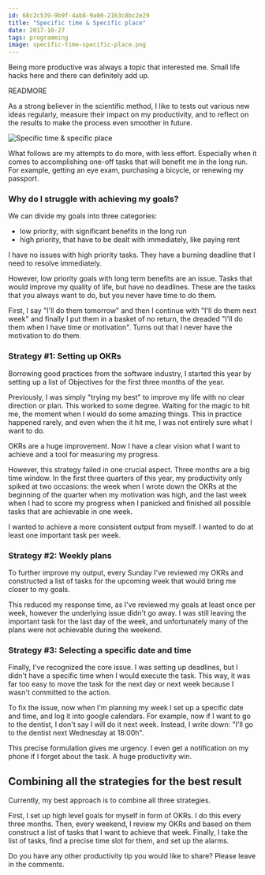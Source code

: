```yaml
---
id: 68c2c539-9b9f-4ab8-9a00-2163c8bc2e29
title: "Specific time & Specific place"
date: 2017-10-27
tags: programming
image: specific-time-specific-place.png
---
```


Being more productive was always a topic that interested me.
Small life hacks here and there can definitely add up.

READMORE

As a strong believer in the scientific method, I like to tests out
various new ideas regularly, measure their impact on my productivity,
and to reflect on the results to make the process even smoother in
future.

![Specific time & specific place](images/specific-time-specific-place.png)

What follows are my attempts to do more, with less effort. Especially
when it comes to accomplishing one-off tasks that will benefit me
in the long run. For example, getting an eye exam, purchasing a bicycle,
or renewing my passport.

### Why do I struggle with achieving my goals?

We can divide my goals into three categories:

- low priority, with significant benefits in the long run
- high priority, that have to be dealt with immediately, like paying rent

I have no issues with high priority tasks. They have a burning deadline
that I need to resolve immediately.

However, low priority goals with long term benefits are an issue. Tasks
that would improve my quality of life, but have no deadlines. These
are the tasks that you always want to do, but you never have
time to do them.

First, I say "I'll do them tomorrow" and then I continue with
"I'll do them next week" and finally I put them in a basket
of no return, the dreaded "I'll do them when I have time or motivation".
Turns out that I never have the motivation to do them.

### Strategy #1: Setting up OKRs

Borrowing good practices from the software industry, I started this year
by setting up a list of Objectives for the first three months of the year.

Previously, I was simply "trying my best" to improve my life with no clear
direction or plan. This worked to some degree. Waiting for the magic to
hit me, the moment when I would do some amazing things. This in practice
happened rarely, and even when the it hit me, I was not entirely sure
what I want to do.

OKRs are a huge improvement. Now I have a clear vision what I want to achieve
and a tool for measuring my progress.

However, this strategy failed in one crucial aspect. Three months are a big
time window. In the first three quarters of this year, my productivity only
spiked at two occasions: the week when I wrote down the OKRs at the beginning
of the quarter when my motivation was high, and the last week when I had to
score my progress when I panicked and finished all possible tasks that are
achievable in one week.

I wanted to achieve a more consistent output from myself. I wanted to do at
least one important task per week.

### Strategy #2: Weekly plans

To further improve my output, every Sunday I've reviewed my OKRs and
constructed a list of tasks for the upcoming week that would bring me
closer to my goals.

This reduced my response time, as I've reviewed my goals at least once per
week, however the underlying issue didn't go away. I was still leaving the
important task for the last day of the week, and unfortunately many of the
plans were not achievable during the weekend.

### Strategy #3: Selecting a specific date and time

Finally, I've recognized the core issue. I was setting up deadlines, but
I didn't have a specific time when I would execute the task. This way, it
was far too easy to move the task for the next day or next week because I
wasn't committed to the action.

To fix the issue, now when I'm planning my week I set up a specific date
and time, and log it into google calendars. For example, now if I want to
go to the dentist, I don't say I will do it next week. Instead, I write down:
"I'll go to the dentist next Wednesday at 18:00h".

This precise formulation gives me urgency. I even get a notification on
my phone if I forget about the task. A huge productivity win.

## Combining all the strategies for the best result

Currently, my best approach is to combine all three strategies.

First, I set up high level goals for myself in form of OKRs. I do this
every three months. Then, every weekend, I review my OKRs and based on them
construct a list of tasks that I want to achieve that week. Finally, I
take the list of tasks, find a precise time slot for them, and set
up the alarms.

Do you have any other productivity tip you would like to share? Please
leave in the comments.
